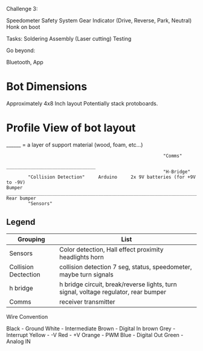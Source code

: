 
Challenge 3:

Speedometer
Safety System 
Gear Indicator (Drive, Reverse, Park, Neutral)
Honk on boot

Tasks:
Soldering
Assembly (Laser cutting)
Testing

Go beyond:

Bluetooth, App
# Bot Dimensions

Approximately 4x8 Inch layout
Potentially stack protoboards.




# Profile View of bot layout

______ = a layer of support material (wood, foam, etc...)


                                                          
                                                              "Comms"
                                                  _________________________________
                                                              "H-Bridge"
            "Collision Detection"     Arduino     2x 9V batteries (for +9V to -9V)
    Bumper ________________________________________________________________________ Rear bumper
            "Sensors"


## Legend

| Grouping             | List                                                                                |
| -------------------- | ----------------------------------------------------------------------------------- |
| Sensors              | Color detection, Hall effect proximity headlights horn                              |
| Collision Dectection | collision detection 7 seg, status, speedometer, maybe turn signals                  |
| h bridge             | h bridge circuit, break/reverse lights, turn signal, voltage regulator, rear bumper |
| Comms                | receiver transmitter                                                                |


Wire Convention


Black - Ground
White - Intermediate
Brown - Digital In brown
Grey  - Interrupt
Yellow - -V
Red    - +V
Orange - PWM
Blue   - Digital Out 
Green  - Analog IN

